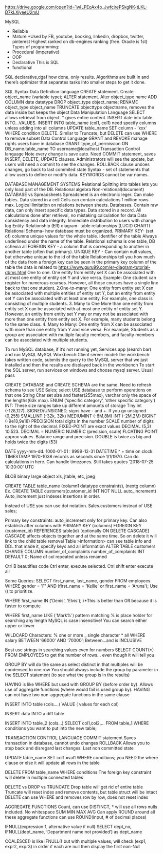 https://drive.google.com/open?id=1wILPEoAx4o_JwfcjrePSkgNK-tLKL-D7kLXjyeeU2mU

MySQL 
* Reliable
* Mature
*Used by FB, youtube, booking, linkedin, dropbox, twitter, pinterest
Highest ranked on db-engines ranking (free. Oracle is 1st)
Types of programming:
* Procedural (imperative)
* OOP
* Declarative This is SQL
* functional

SQL declarative,dgaf how done, only results. Algorithms are built in and there’s optimizer that separates tasks into smaller steps to get it done.

SQL Syntax
Data Definition language
CREATE statement. Create object_name (variable type);
ALTER statement. Alter object_type name ADD COLUMN date datetype
DROP object_type object_name; RENAME object_type object_name
TRUNCATE objecttype objectname, removes the data inside but keeps the object
Data Manipulation Language
SELECT allows retrieval from object. * gives entire content. 
INSERT date into table. INTO...VALUES. INSERT INTO table_name (col1, col1) need specify columns unless adding into all columns
UPDATE table_name SET column - ‘xxx’ WHERE condition
DELETE. Similar to Truncate, but DELETE can use WHERE to remove subset
Data Control Language
GRANT and REVOKE manage rights users have in database
GRANT type_of_permission ON DB_name.table_name TO username@localhost
Transaction Control language
Note every change is save auto. Need COMMIT statement, saves INSERT, DELETE, UPDATE clauses. Administrators will see the update, but users will need a commit to see the changes. 
ROLLBACK clause undoes changes, go back to last commited state
Syntax -  set of statements that allow users  to define or modify data.
KEYWORDS cannot be var names.

DATABASE MANAGEMENT SYSTEMS
Relational
Splitting into tables lets you only load part of the DB. Relational algebra
Non-relational(document)
DATABASE vs Spreadsheets
Spreadsheet is an electronic leger. Can make tables. Data stored in a cell
Cells can contain calculations
1 million rows max. Logical limitation on relations between sheets.
Databases. Contain raw data, can only insert specific data types. Data stored in a record.
All calculations done after retrieval, no mistaking calculation for data
Data consistency and data integrity. Immediate distribution to users with change log
Entity-Relationship (ER) diagram- table relationships (LUCID CHART)
Relational Schema- how database must be organized.
PRIMARY KEY- (set of) columns unique values for the whole table. Identifier of the table
Always underlined under the name of the table. Relational schema is one table, DB schema all
FOREIGN KEY -  a column that is corresponding to another in another table (often that primary).
UNIQUE KEY - Can contain null values, but otherwise unique to the id of the table 
Relationships tell you how much of the data from a foreign key can be seen in the primary key column of the table the data is related to 
https://www.guru99.com/er-diagram-tutorial-dbms.html
One to one. One entity from entity set X can be associated with at most one entity of entity set Y and vice versa.
Example: One student can register for numerous courses. However, all those courses have a single line back to that one student.
2.One-to-many:
One entity from entity set X can be associated with multiple entities of entity set Y, but an entity from entity set Y can be associated with at least one entity.
For example, one class is consisting of multiple students.
3. Many to One
More than one entity from entity set X can be associated with at most one entity of entity set Y. However, an entity from entity set Y may or may not be associated with more than one entity from entity set X.
For example, many students belong to the same class.
4. Many to Many:
One entity from X can be associated with more than one entity from Y and vice versa.
For example, Students as a group are associated with multiple faculty members, and faculty members can be associated with multiple students.


To run MySQL database, if it’s not running yet, Services app (search bar) and run MySQL
MySQL Workbench
Client server model: the workbench takes written code, submits the query to the MySQL server that we just installed and then the results are displayed back in the workbench
To start the SQL server, run services on windows and choose mysql server. Usual pass

CREATE DATABASE and CREATE SCHEMA are the same. Need to refresh schema to see
USE Sales; select USE database to perform operations on that one
String  Char set size and faster(255max), varchar only the space of the lengths(63k max). ENUM (‘specific category’, ‘other specific category’)
INT: These size ranges take up different amounts of storage
Tiny int (-128,127). SIGNED/UNSIGNED, signs have - and +. If you go unsigned (0,255)
SMALLINT (-32k, 32k)
MEDIUMINT (-8M,8M)
INT (-2M,2M)
BIGINT (-9e18,9e18)
PRECISION total digits in the number
SCALE number of digits to the right of the decimal.
FIXED-POINT are exact values DECIMAL (5,3) 10.523. DECIMAL = NUMERIC 
	NUMERIC (precision, scale)
FLOATING POINT  approx values. Balance range and precision. DOUBLE is twice as big and holds twice the digits (53)

DATE yyyy-mm-dd. 1000-01-01 : 9999-12-31
DATETIME ^ + time on clock
TIMESTAMP 1970-1038 records as seconds since 1/1/1970. Can do calculations in here. Can handle timezones.  Still takes quotes ‘2018-07-25 10:30:00’ UTC

BLOB binary large object xls, jtable, etc, jpeg

CREATE TABLE table_name (column1 datatype constraints), (nextg column)
Ex. CREATE TABLE customers(customer_id INT NOT NULL auto_increment)
Auto_increment just indexes insertions in order.

Instead of USE you can use dot notation. Sales.customers instead of USE sales;

Primary key constraints: auto_increment only for primary key. Can also establish after columns with PRIMARY KEY (columns)
 FOREIGN KEY (customer_id) REFERENCES table(id) [optionally ON DELETE CASCADE]
CASCADE affects objects together and at the same time. So on delete it will link to the child table removal
Table >information> can see table info and DDL that made it, specify keys and all information
ALTER TABLE customers
CHANGE COLUMN number_of_complaints number_of_complaints INT DEFAULT 0;
			Name of col			repeated unless renamed

Ctrl B beautifies code
Ctrl enter, execute selected. Ctrl shift enter execute all

Some Queries:
SELECT 
    first_name, last_name, gender
FROM
    employees
WHERE gender = 'F' AND (first_name = 'Kellie' or first_name = 'Aruna');
Use () to prioritize. 

WHERE first_name IN ('Denis', 'Elvis'); /*This is better than OR because it is faster to compute

WHERE first_name LIKE ('Mark%')  pattern matching % is place holder for searching any length
MySQL is case insensitive! You can search either upper or lower

WILDCARD Characters: % one or more   	_ single character  	* all
WHERE salary BETWEEN ‘66000’ AND ‘70000’;  Between...and is INCLUSIVE

Best use strings in searching values even for numbers
SELECT COUNT(*) FROM EMPLOYEES to get the number of rows… even though it will tell you

GROUP BY will do the same as select distinct in that multiples will be condensed to one row
You should always include the group by parameter in the SELECT statement (to see what the group is in the results)

HAVING is like WHERE but used with GROUP BY (before order by).  Allows use of aggregate functions (where would fail is used group by). HAVING can not have two non-aggregate functions in the same clause

INSERT INTO table (cols….) VALUE ( values for each col)

INSERT data INTO a diff table.

INSERT INTO table_2 (cols…)
SELECT col1,col2,...
FROM table_1
WHERE conditions you want to put into the new table;

TRANSACTION CONTROL LANGUAGE
COMMIT statement
	Saves transaction in database, cannot undo changes
ROLLBACK 
	Allows you to step back and disregard last changes. Last non committed state

UPDATE table_name
SET col1 =val1
WHERE conditions;  you NEED the where clause or else it will update all rows in the table

DELETE FROM table_name
WHERE conditions
The foreign key constraint  will delete in multiple connected tables

DELETE vs DROP vs TRUNCATE
Drop table will get rid of entire table
Truncate will reset index and remove contents, but table struct will be intact
DELETE can use WHERE and removes row by row, does not reset index


AGGREGATE FUNCTIONS
Count, can use DISTINCT, * will use all rows nulls included. No whitespace
SUM
MIN
MAX
AVG
Can apply ROUND around all these aggregate functions can use 
ROUND(input, # of decimal places)


IFNULL(expression 1, alternative value if null)
	SELECT dept_no,  IFNULL(dept_name, ‘Department name not provided’) as dept_name

COALESCE() is like IFNULL() but with multiple values, will check (exp1, expr2, expr3) in order if each are null then display the first non-Null
